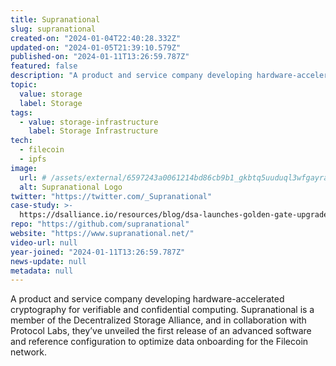 ```yaml
---
title: Supranational
slug: supranational
created-on: "2024-01-04T22:40:28.332Z"
updated-on: "2024-01-05T21:39:10.579Z"
published-on: "2024-01-11T13:26:59.787Z"
featured: false
description: "A product and service company developing hardware-accelerated cryptography for verifiable and confidential computing."
topic:
  value: storage
  label: Storage
tags:
  - value: storage-infrastructure
    label: Storage Infrastructure
tech:
  - filecoin
  - ipfs
image:
  url: # /assets/external/6597243a0061214bd86cb9b1_gkbtq5uuduql3wfgayraupovzkfhcxrwdk6iqhtmili.png
  alt: Supranational Logo
twitter: "https://twitter.com/_Supranational"
case-study: >-
  https://dsalliance.io/resources/blog/dsa-launches-golden-gate-upgrade-reducing-decentralized-storage-costs-by-40-percent
repo: "https://github.com/supranational"
website: "https://www.supranational.net/"
video-url: null
year-joined: "2024-01-11T13:26:59.787Z"
news-update: null
metadata: null
---
```


A product and service company developing hardware-accelerated cryptography for verifiable and confidential computing. Supranational is a member of the Decentralized Storage Alliance, and in collaboration with Protocol Labs, they’ve unveiled the first release of an advanced software and reference configuration to optimize data onboarding for the Filecoin network.
